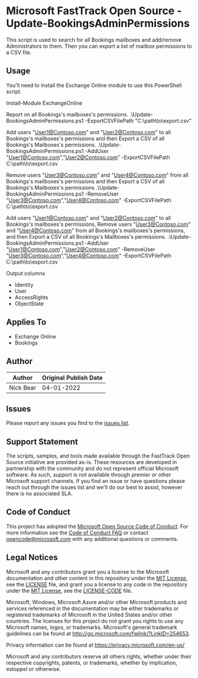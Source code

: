 # Microsoft FastTrack Open Source - Update-BookingsAdminPermissions

This script is used to search for all Bookings mailboxes and add/remove Administrators to them. Then you can export a list of mailbox permissions to a CSV file. 

## Usage

You'll need to install the Exchange Online module to use this PowerShell script. 

Install-Module ExchangeOnline

Report on all Bookings's mailboxes's permissions.
.\Update-BookingsAdminPermissions.ps1 -ExportCSVFilePath "C:\path\to\export.csv"
    
Add users "User1@Contoso.com" and "User2@Contoso.com" to all Bookings's mailboxes's permissions and then Export a CSV of all Bookings's Mailboxes's permissions.
.\Update-BookingsAdminPermissions.ps1 -AddUser "User1@Contoso.com","User2@Contoso.com" -ExportCSVFilePath C:\path\to\export.csv
    
Remove users "User3@Contoso.com" and "User4@Contoso.com" from all Bookings's mailboxes's permissions and then Export a CSV of all Bookings's Mailboxes's permissions    .\Update-BookingsAdminPermissions.ps1 -RemoveUser "User3@Contoso.com","User4@Contoso.com" -ExportCSVFilePath C:\path\to\export.csv
    
Add users "User1@Contoso.com" and "User2@Contoso.com" to all Bookings's mailboxes's permissions, Remove users "User3@Contoso.com" and "User4@Contoso.com" from all Bookings's mailboxes's permissions, and then Export a CSV of all Bookings's Mailboxes's permissions.
.\Update-BookingsAdminPermissions.ps1 -AddUser "User1@Contoso.com","User2@Contoso.com" -RemoveUser "User3@Contoso.com","User4@Contoso.com" -ExportCSVFilePath C:\path\to\export.csv

Output columns

- Identity
- User
- AccessRights
- ObjectState

## Applies To

- Exchange Online
- Bookings

## Author

|Author|Original Publish Date
|----|--------------------------
|Nick Bear|04-01-2022|

## Issues

Please report any issues you find to the [issues list](https://github.com/microsoft/FastTrack/issues).

## Support Statement

The scripts, samples, and tools made available through the FastTrack Open Source initiative are provided as-is. These resources are developed in partnership with the community and do not represent official Microsoft software. As such, support is not available through premier or other Microsoft support channels. If you find an issue or have questions please reach out through the issues list and we'll do our best to assist, however there is no associated SLA.

## Code of Conduct

This project has adopted the [Microsoft Open Source Code of Conduct](https://opensource.microsoft.com/codeofconduct/).
For more information see the [Code of Conduct FAQ](https://opensource.microsoft.com/codeofconduct/faq/) or
contact [opencode@microsoft.com](mailto:opencode@microsoft.com) with any additional questions or comments.

## Legal Notices

Microsoft and any contributors grant you a license to the Microsoft documentation and other content in this repository under the [MIT License](https://opensource.org/licenses/MIT), see the [LICENSE](LICENSE) file, and grant you a license to any code in the repository under the [MIT License](https://opensource.org/licenses/MIT), see the [LICENSE-CODE](LICENSE-CODE) file.

Microsoft, Windows, Microsoft Azure and/or other Microsoft products and services referenced in the documentation may be either trademarks or registered trademarks of Microsoft in the United States and/or other countries. The licenses for this project do not grant you rights to use any Microsoft names, logos, or trademarks. Microsoft's general trademark guidelines can be found at http://go.microsoft.com/fwlink/?LinkID=254653.

Privacy information can be found at https://privacy.microsoft.com/en-us/

Microsoft and any contributors reserve all others rights, whether under their respective copyrights, patents,
or trademarks, whether by implication, estoppel or otherwise.
